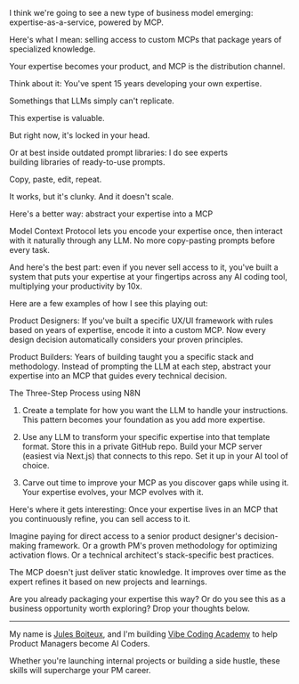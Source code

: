 I think we're going to see a new type of business model emerging: expertise-as-a-service, powered by MCP.


Here's what I mean: selling access to custom MCPs that package years of specialized knowledge. 

  

Your expertise becomes your product, and MCP is the distribution channel.

  

Think about it: You've spent 15 years developing your own expertise. 

  

Somethings that LLMs simply can't replicate.

  

This expertise is valuable. 

  

But right now, it's locked in your head. 

  

Or at best inside outdated prompt libraries: I do see experts building libraries of ready-to-use prompts. 

  

Copy, paste, edit, repeat.

  

It works, but it's clunky. And it doesn't scale.

  

Here's a better way: abstract your expertise into a MCP

  

Model Context Protocol lets you encode your expertise once, then interact with it naturally through any LLM. No more copy-pasting prompts before every task.

  

And here's the best part: even if you never sell access to it, you've built a system that puts your expertise at your fingertips across any AI coding tool, multiplying your productivity by 10x.

  

Here are a few examples of how I see this playing out:

  

Product Designers: If you've built a specific UX/UI framework with rules based on years of expertise, encode it into a custom MCP. Now every design decision automatically considers your proven principles.

  

Product Builders: Years of building taught you a specific stack and methodology. Instead of prompting the LLM at each step, abstract your expertise into an MCP that guides every technical decision.

  

The Three-Step Process using N8N

  

1. Create a template for how you want the LLM to handle your instructions. This pattern becomes your foundation as you add more expertise.

  

2. Use any LLM to transform your specific expertise into that template format. Store this in a private GitHub repo. Build your MCP server (easiest via Next.js) that connects to this repo. Set it up in your AI tool of choice.

  

3. Carve out time to improve your MCP as you discover gaps while using it. Your expertise evolves, your MCP evolves with it.

  

Here's where it gets interesting: Once your expertise lives in an MCP that you continuously refine, you can sell access to it.

  

Imagine paying for direct access to a senior product designer's decision-making framework. Or a growth PM's proven methodology for optimizing activation flows. Or a technical architect's stack-specific best practices.

  

The MCP doesn't just deliver static knowledge. It improves over time as the expert refines it based on new projects and learnings.

  

Are you already packaging your expertise this way? Or do you see this as a business opportunity worth exploring? Drop your thoughts below.

  

---

  

My name is [Jules Boiteux](https://www.linkedin.com/feed/#), and I'm building [Vibe Coding Academy](https://www.linkedin.com/feed/#) to help Product Managers become AI Coders.

Whether you're launching internal projects or building a side hustle, these skills will supercharge your PM career.